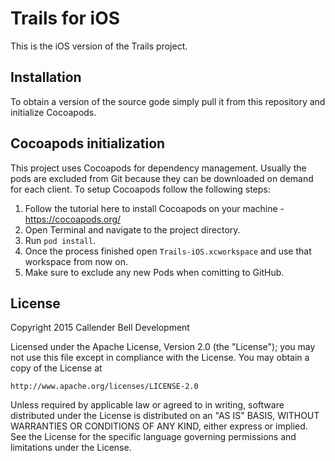 # Trails for iOS

This is the iOS version of the Trails project.

## Installation

To obtain a version of the source gode simply pull it from this repository and initialize Cocoapods.

## Cocoapods initialization

This project uses Cocoapods for dependency management. Usually the pods are excluded from Git because they can be downloaded on demand for each client. To setup Cocoapods follow the following steps:

1. Follow the tutorial here to install Cocoapods on your machine - https://cocoapods.org/
2. Open Terminal and navigate to the project directory.
3. Run `pod install`.
4. Once the process finished open `Trails-iOS.xcworkspace` and use that workspace from now on.
5. Make sure to exclude any new Pods when comitting to GitHub.

## License

Copyright 2015 Callender Bell Development

Licensed under the Apache License, Version 2.0 (the "License");
you may not use this file except in compliance with the License.
You may obtain a copy of the License at

    http://www.apache.org/licenses/LICENSE-2.0

Unless required by applicable law or agreed to in writing, software
distributed under the License is distributed on an "AS IS" BASIS,
WITHOUT WARRANTIES OR CONDITIONS OF ANY KIND, either express or implied.
See the License for the specific language governing permissions and
limitations under the License.
